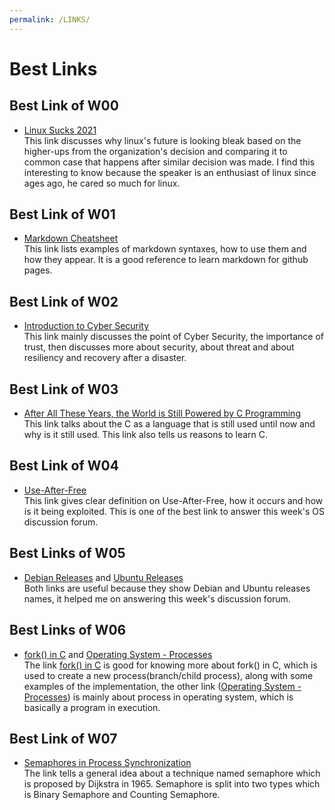 ```yaml
---
permalink: /LINKS/
---
```


# Best Links

## Best Link of W00
* [Linux Sucks 2021](https://youtu.be/WtJ9T_IJOPE?t=87)<br>
    This link discusses why linux's future is looking bleak based on the higher-ups from the organization's decision and comparing it to common case that happens after similar decision was made.
    I find this interesting to know because the speaker is an enthusiast of linux since ages ago, he cared so much for linux.
## Best Link of W01
* [Markdown Cheatsheet](https://github.com/adam-p/markdown-here/wiki/Markdown-Cheatsheet)<br>
    This link lists examples of markdown syntaxes, how to use them and how they appear.
    It is a good reference to learn markdown for github pages.
## Best Link of W02
* [Introduction to Cyber Security](https://www.youtube.com/watch?v=rcDO8km6R6c)<br>
    This link mainly discusses the point of Cyber Security, the importance of trust, then discusses more about security, about threat and about resiliency and recovery after a disaster.
## Best Link of W03
* [After All These Years, the World is Still Powered by C Programming](https://www.toptal.com/c/after-all-these-years-the-world-is-still-powered-by-c-programming)<br>
    This link talks about the C as a language that is still used until now and why is it still used. This link also tells us reasons to learn C. 
## Best Link of W04
* [Use-After-Free](https://encyclopedia.kaspersky.com/glossary/use-after-free/)<br>
    This link gives clear definition on Use-After-Free, how it occurs and how is it being exploited. This is one of the best link to answer this week's OS discussion forum.
## Best Links of W05
* [Debian Releases](https://wiki.debian.org/DebianReleases) and [Ubuntu Releases](https://releases.ubuntu.com/)<br>
    Both links are useful because they show Debian and Ubuntu releases names, it helped me on answering this week's discussion forum.
## Best Links of W06
* [fork() in C](https://www.geeksforgeeks.org/fork-system-call/) and [Operating System - Processes](https://www.tutorialspoint.com/operating_system/os_processes.htm)<br>
    The link [fork() in C](https://www.geeksforgeeks.org/fork-system-call/) is good for knowing more about fork() in C, which is used to create a new process(branch/child process), along with some examples of the implementation, the other link ([Operating System - Processes](https://www.tutorialspoint.com/operating_system/os_processes.htm)) is mainly about process in operating system, which is basically a program in execution.
## Best Link of W07
* [Semaphores in Process Synchronization](https://www.geeksforgeeks.org/semaphores-in-process-synchronization/)<br>
    The link tells a general idea about a technique named semaphore which is proposed by Dijkstra in 1965. Semaphore is split into two types which is Binary Semaphore and Counting Semaphore.

